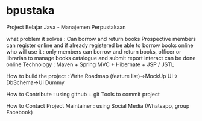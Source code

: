 # bpustaka
Project Belajar Java - Manajemen Perpustakaan


what problem it solves : Can borrow and return books
	Prospective members can register online and if already registered be able to borrow books online who will use it : only members can borrow and return books, officer or librarian to manage books catalogue and submit report interact can be done online Technology : Maven + Spring MVC + Hibernate + JSP / JSTL

How to build the project : 
	Write Roadmap (feature list)->MockUp UI-> DbSchema->Ui Dummy

How to Contribute : using github + git Tools to commit project 

How to Contact Project Maintainer : using Social Media (Whatsapp, group Facebook)

